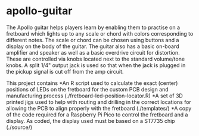 # apollo-guitar
The Apollo guitar helps players learn by enabling them to practise on a fretboard which lights up to any scale or chord with colors corresponding to different notes. The scale or chord can be chosen using buttons and a display on the body of the guitar. The guitar also has a basic on-board amplifier and speaker as well as a basic overdrive circuit for distortion. These are controlled via knobs located next to the standard volume/tone knobs. A split 1/4" output jack is used so that when the jack is plugged in the pickup signal is cut off from the amp circuit.

This project contains
 *An R script used to calculate the exact (center) positions of LEDs on the fretboard for the custom PCB design and manufacturing process (./fretboard-led-position-locator.R)
 *A set of 3D printed jigs used to help with routing and drilling in the correct locations for allowing the PCB to align properly with the fretboard (./templates/)
 *A copy of the code required for a Raspberry Pi Pico to control the fretboard and a display. As coded, the display used must be based on a ST7735 chip (./source/)